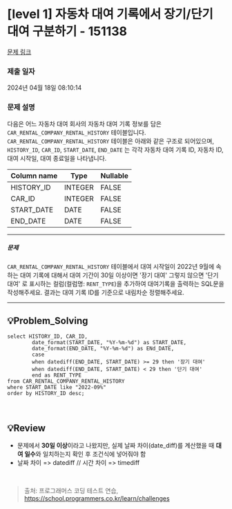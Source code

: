 # [level 1] 자동차 대여 기록에서 장기/단기 대여 구분하기 - 151138 

[문제 링크](https://school.programmers.co.kr/learn/courses/30/lessons/151138) 

### 제출 일자

2024년 04월 18일 08:10:14

### 문제 설명

<p>다음은 어느 자동차 대여 회사의 자동차 대여 기록 정보를 담은 <code>CAR_RENTAL_COMPANY_RENTAL_HISTORY</code> 테이블입니다. <code>CAR_RENTAL_COMPANY_RENTAL_HISTORY</code> 테이블은 아래와 같은 구조로 되어있으며, <code>HISTORY_ID</code>, <code>CAR_ID</code>, <code>START_DATE</code>, <code>END_DATE</code> 는 각각 자동차 대여 기록 ID, 자동차 ID, 대여 시작일, 대여 종료일을 나타냅니다.</p>
<table class="table">
        <thead><tr>
<th>Column name</th>
<th>Type</th>
<th>Nullable</th>
</tr>
</thead>
        <tbody><tr>
<td>HISTORY_ID</td>
<td>INTEGER</td>
<td>FALSE</td>
</tr>
<tr>
<td>CAR_ID</td>
<td>INTEGER</td>
<td>FALSE</td>
</tr>
<tr>
<td>START_DATE</td>
<td>DATE</td>
<td>FALSE</td>
</tr>
<tr>
<td>END_DATE</td>
<td>DATE</td>
<td>FALSE</td>
</tr>
</tbody>
      </table>
<hr>

<h5>문제</h5>

<p><code>CAR_RENTAL_COMPANY_RENTAL_HISTORY</code> 테이블에서 대여 시작일이 2022년 9월에 속하는 대여 기록에 대해서 대여 기간이 30일 이상이면 '장기 대여' 그렇지 않으면 '단기 대여' 로 표시하는 컬럼(컬럼명: <code>RENT_TYPE</code>)을 추가하여 대여기록을 출력하는 SQL문을 작성해주세요. 결과는 대여 기록 ID를 기준으로 내림차순 정렬해주세요.</p>

<hr>

## 💡Problem_Solving
```mysql
select HISTORY_ID, CAR_ID, 
        date_format(START_DATE, "%Y-%m-%d") as START_DATE,
        date_format(END_DATE, "%Y-%m-%d") as ENd_DATE,
        case 
        when datediff(END_DATE, START_DATE) >= 29 then '장기 대여'
        when datediff(END_DATE, START_DATE) < 29 then '단기 대여'
        end as RENT_TYPE
from CAR_RENTAL_COMPANY_RENTAL_HISTORY
where START_DATE like "2022-09%"
order by HISTORY_ID desc;
```

<br />

## 💡Review

* 문제에서 **30일 이상**이라고 나왔지만, 실제 날짜 차이(date_diff)를 계산했을 때 **대여 일수**와 일치하는지 확인 후 조건식에 넣어줘야 함
* 날짜 차이 => datediff // 시간 차이 => timediff

<br />
  
> 출처: 프로그래머스 코딩 테스트 연습, https://school.programmers.co.kr/learn/challenges
